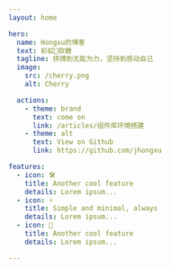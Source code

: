 ```yaml
---
layout: home

hero:
  name: Hongxu的博客
  text: 彩虹🌈软糖
  tagline: 拼搏到无能为力，坚持到感动自己
  image:
    src: /cherry.png
    alt: Cherry

  actions:
    - theme: brand
      text: come on
      link: /articles/组件库环境搭建
    - theme: alt
      text: View on Github
      link: https://github.com/jhongxu

features:
  - icon: 🛠️
    title: Another cool feature
    details: Lorem ipsum...
  - icon: ⚡️
    title: Simple and minimal, always
    details: Lorem ipsum...
  - icon: 🖖
    title: Another cool feature
    details: Lorem ipsum...

---
```


